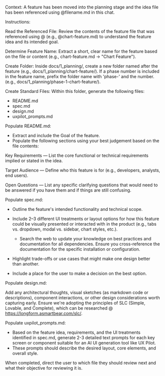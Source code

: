 Context: A feature has been moved into the planning stage and the idea file
has been referenced using @filename.md in this chat.

Instructions:

Read the Referenced File: Review the contents of the feature file that was
referenced using @ (e.g., @chart-feature.md) to understand the feature idea
and its intended goal.

Determine Feature Name: Extract a short, clear name for the feature based
on the file or content (e.g., chart-feature.md → "Chart Feature").

Create Folder: Inside docs/1_planning/, create a new folder named after the
feature (e.g., docs/1_planning/chart-feature/). If a phase number is included in the feature name, prefix the folder name with 'phase-' and the number. (e.g., docs/1_planning/phase-1-chart-feature/).

Create Standard Files: Within this folder, generate the following files:

- README.md
- spec.md
- design.md
- uxpilot_prompts.md

Populate README.md:

- Extract and include the Goal of the feature.
- Populate the following sections using your best judgement based on the
  file contents:

Key Requirements — List the core functional or technical requirements implied
or stated in the idea.

Target Audience — Define who this feature is for (e.g., developers, analysts,
end users).

Open Questions — List any specific clarifying questions that would need to be
answered if you have them and if things are still confusing.

Populate spec.md:

- Outline the feature's intended functionality and technical scope.
- Include 2–3 different UI treatments or layout options for how this feature
  could be visually presented or interacted with in the product
  (e.g., tabs vs. dropdown, modal vs. sidebar, chart styles, etc.).

  - Search the web to update your knowledge on best practices and documentation for all dependencies. Ensure you cross-reference the documentation for the specific installation or configuration.

- Highlight trade-offs or use cases that might make one design better than
  another.

- Include a place for the user to make a decision on the best option.

Populate design.md:

Add any architectural thoughts, visual sketches (as markdown code or descriptions),
component interactions, or other design considerations worth capturing early. Ensure we're adopting the principles of SLC (Simple, Lovable, and Complete), which can be researched @ https://longform.asmartbear.com/slc/.

Populate uxpilot_prompts.md:

- Based on the feature idea, requirements, and the UI treatments identified in spec.md, generate 2-3 detailed text prompts for each key screen or component suitable for an AI UI generation tool like UX Pilot.
- These prompts should describe the desired layout, core elements, and overall style.

When completed, direct the user to which file they should review next and what their objective for reviewing it is.
